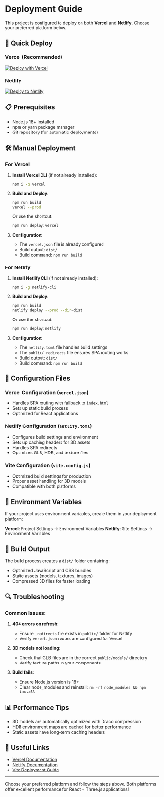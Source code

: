 # Deployment Guide

This project is configured to deploy on both **Vercel** and **Netlify**. Choose your preferred platform below.

## 🚀 Quick Deploy

### Vercel (Recommended)
[![Deploy with Vercel](https://vercel.com/button)](https://vercel.com/new/clone?repository-url=https://github.com/skullpratik/3D-configurator)

### Netlify
[![Deploy to Netlify](https://www.netlify.com/img/deploy/button.svg)](https://app.netlify.com/start/deploy?repository=https://github.com/skullpratik/3D-configurator)

## 📋 Prerequisites

- Node.js 18+ installed
- npm or yarn package manager
- Git repository (for automatic deployments)

## 🛠️ Manual Deployment

### For Vercel

1. **Install Vercel CLI** (if not already installed):
   ```bash
   npm i -g vercel
   ```

2. **Build and Deploy**:
   ```bash
   npm run build
   vercel --prod
   ```

   Or use the shortcut:
   ```bash
   npm run deploy:vercel
   ```

3. **Configuration**: 
   - The `vercel.json` file is already configured
   - Build output: `dist/`
   - Build command: `npm run build`

### For Netlify

1. **Install Netlify CLI** (if not already installed):
   ```bash
   npm i -g netlify-cli
   ```

2. **Build and Deploy**:
   ```bash
   npm run build
   netlify deploy --prod --dir=dist
   ```

   Or use the shortcut:
   ```bash
   npm run deploy:netlify
   ```

3. **Configuration**: 
   - The `netlify.toml` file handles build settings
   - The `public/_redirects` file ensures SPA routing works
   - Build output: `dist/`
   - Build command: `npm run build`

## 🔧 Configuration Files

### Vercel Configuration (`vercel.json`)
- Handles SPA routing with fallback to `index.html`
- Sets up static build process
- Optimized for React applications

### Netlify Configuration (`netlify.toml`)
- Configures build settings and environment
- Sets up caching headers for 3D assets
- Handles SPA redirects
- Optimizes GLB, HDR, and texture files

### Vite Configuration (`vite.config.js`)
- Optimized build settings for production
- Proper asset handling for 3D models
- Compatible with both platforms

## 🎯 Environment Variables

If your project uses environment variables, create them in your deployment platform:

**Vercel**: Project Settings → Environment Variables
**Netlify**: Site Settings → Environment Variables

## 📁 Build Output

The build process creates a `dist/` folder containing:
- Optimized JavaScript and CSS bundles
- Static assets (models, textures, images)
- Compressed 3D files for faster loading

## 🔍 Troubleshooting

### Common Issues:

1. **404 errors on refresh**: 
   - Ensure `_redirects` file exists in `public/` folder for Netlify
   - Verify `vercel.json` routes are configured for Vercel

2. **3D models not loading**:
   - Check that GLB files are in the correct `public/models/` directory
   - Verify texture paths in your components

3. **Build fails**:
   - Ensure Node.js version is 18+
   - Clear node_modules and reinstall: `rm -rf node_modules && npm install`

## 📊 Performance Tips

- 3D models are automatically optimized with Draco compression
- HDR environment maps are cached for better performance
- Static assets have long-term caching headers

## 🔗 Useful Links

- [Vercel Documentation](https://vercel.com/docs)
- [Netlify Documentation](https://docs.netlify.com/)
- [Vite Deployment Guide](https://vitejs.dev/guide/static-deploy.html)

---

Choose your preferred platform and follow the steps above. Both platforms offer excellent performance for React + Three.js applications!
